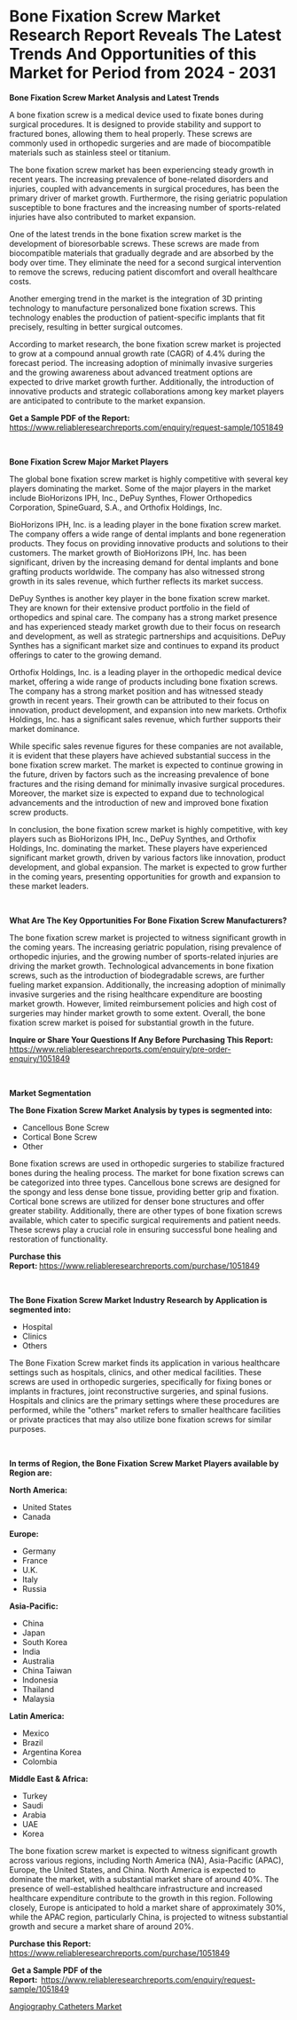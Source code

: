 <p><h1>Bone Fixation Screw Market Research Report Reveals The Latest Trends And Opportunities of this Market for Period from 2024 - 2031</h1></p><p><strong>Bone Fixation Screw Market Analysis and Latest Trends</strong></p>
<p><p>A bone fixation screw is a medical device used to fixate bones during surgical procedures. It is designed to provide stability and support to fractured bones, allowing them to heal properly. These screws are commonly used in orthopedic surgeries and are made of biocompatible materials such as stainless steel or titanium.</p><p>The bone fixation screw market has been experiencing steady growth in recent years. The increasing prevalence of bone-related disorders and injuries, coupled with advancements in surgical procedures, has been the primary driver of market growth. Furthermore, the rising geriatric population susceptible to bone fractures and the increasing number of sports-related injuries have also contributed to market expansion.</p><p>One of the latest trends in the bone fixation screw market is the development of bioresorbable screws. These screws are made from biocompatible materials that gradually degrade and are absorbed by the body over time. They eliminate the need for a second surgical intervention to remove the screws, reducing patient discomfort and overall healthcare costs.</p><p>Another emerging trend in the market is the integration of 3D printing technology to manufacture personalized bone fixation screws. This technology enables the production of patient-specific implants that fit precisely, resulting in better surgical outcomes.</p><p>According to market research, the bone fixation screw market is projected to grow at a compound annual growth rate (CAGR) of 4.4% during the forecast period. The increasing adoption of minimally invasive surgeries and the growing awareness about advanced treatment options are expected to drive market growth further. Additionally, the introduction of innovative products and strategic collaborations among key market players are anticipated to contribute to the market expansion.</p></p>
<p><strong>Get a Sample PDF of the Report:&nbsp;</strong> <a href="https://www.reliableresearchreports.com/enquiry/request-sample/1051849">https://www.reliableresearchreports.com/enquiry/request-sample/1051849</a></p>
<p>&nbsp;</p>
<p><strong>Bone Fixation Screw Major Market Players</strong></p>
<p><p>The global bone fixation screw market is highly competitive with several key players dominating the market. Some of the major players in the market include BioHorizons IPH, Inc., DePuy Synthes, Flower Orthopedics Corporation, SpineGuard, S.A., and Orthofix Holdings, Inc. </p><p>BioHorizons IPH, Inc. is a leading player in the bone fixation screw market. The company offers a wide range of dental implants and bone regeneration products. They focus on providing innovative products and solutions to their customers. The market growth of BioHorizons IPH, Inc. has been significant, driven by the increasing demand for dental implants and bone grafting products worldwide. The company has also witnessed strong growth in its sales revenue, which further reflects its market success.</p><p>DePuy Synthes is another key player in the bone fixation screw market. They are known for their extensive product portfolio in the field of orthopedics and spinal care. The company has a strong market presence and has experienced steady market growth due to their focus on research and development, as well as strategic partnerships and acquisitions. DePuy Synthes has a significant market size and continues to expand its product offerings to cater to the growing demand.</p><p>Orthofix Holdings, Inc. is a leading player in the orthopedic medical device market, offering a wide range of products including bone fixation screws. The company has a strong market position and has witnessed steady growth in recent years. Their growth can be attributed to their focus on innovation, product development, and expansion into new markets. Orthofix Holdings, Inc. has a significant sales revenue, which further supports their market dominance.</p><p>While specific sales revenue figures for these companies are not available, it is evident that these players have achieved substantial success in the bone fixation screw market. The market is expected to continue growing in the future, driven by factors such as the increasing prevalence of bone fractures and the rising demand for minimally invasive surgical procedures. Moreover, the market size is expected to expand due to technological advancements and the introduction of new and improved bone fixation screw products.</p><p>In conclusion, the bone fixation screw market is highly competitive, with key players such as BioHorizons IPH, Inc., DePuy Synthes, and Orthofix Holdings, Inc. dominating the market. These players have experienced significant market growth, driven by various factors like innovation, product development, and global expansion. The market is expected to grow further in the coming years, presenting opportunities for growth and expansion to these market leaders.</p></p>
<p>&nbsp;</p>
<p><strong>What Are The Key Opportunities For Bone Fixation Screw Manufacturers?</strong></p>
<p><p>The bone fixation screw market is projected to witness significant growth in the coming years. The increasing geriatric population, rising prevalence of orthopedic injuries, and the growing number of sports-related injuries are driving the market growth. Technological advancements in bone fixation screws, such as the introduction of biodegradable screws, are further fueling market expansion. Additionally, the increasing adoption of minimally invasive surgeries and the rising healthcare expenditure are boosting market growth. However, limited reimbursement policies and high cost of surgeries may hinder market growth to some extent. Overall, the bone fixation screw market is poised for substantial growth in the future.</p></p>
<p><strong>Inquire or Share Your Questions If Any Before Purchasing This Report:</strong> <a href="https://www.reliableresearchreports.com/enquiry/pre-order-enquiry/1051849">https://www.reliableresearchreports.com/enquiry/pre-order-enquiry/1051849</a></p>
<p>&nbsp;</p>
<p><strong>Market Segmentation</strong></p>
<p><strong>The Bone Fixation Screw Market Analysis by types is segmented into:</strong></p>
<p><ul><li>Cancellous Bone Screw</li><li>Cortical Bone Screw</li><li>Other</li></ul></p>
<p><p>Bone fixation screws are used in orthopedic surgeries to stabilize fractured bones during the healing process. The market for bone fixation screws can be categorized into three types. Cancellous bone screws are designed for the spongy and less dense bone tissue, providing better grip and fixation. Cortical bone screws are utilized for denser bone structures and offer greater stability. Additionally, there are other types of bone fixation screws available, which cater to specific surgical requirements and patient needs. These screws play a crucial role in ensuring successful bone healing and restoration of functionality.</p></p>
<p><strong>Purchase this Report:&nbsp;</strong><a href="https://www.reliableresearchreports.com/purchase/1051849">https://www.reliableresearchreports.com/purchase/1051849</a></p>
<p>&nbsp;</p>
<p><strong>The Bone Fixation Screw Market Industry Research by Application is segmented into:</strong></p>
<p><ul><li>Hospital</li><li>Clinics</li><li>Others</li></ul></p>
<p><p>The Bone Fixation Screw market finds its application in various healthcare settings such as hospitals, clinics, and other medical facilities. These screws are used in orthopedic surgeries, specifically for fixing bones or implants in fractures, joint reconstructive surgeries, and spinal fusions. Hospitals and clinics are the primary settings where these procedures are performed, while the "others" market refers to smaller healthcare facilities or private practices that may also utilize bone fixation screws for similar purposes.</p></p>
<p>&nbsp;</p>
<p><strong>In terms of Region, the Bone Fixation Screw Market Players available by Region are:</strong></p>
<p>
    <p> <strong> North America: </strong>
        <ul>
            <li>United States</li>
            <li>Canada</li>
        </ul>
        </p> 
    <p> <strong> Europe: </strong>
        <ul>
            <li>Germany</li>
            <li>France</li>
            <li>U.K.</li>
            <li>Italy</li>
            <li>Russia</li>
        </ul>
        </p> 
    <p> <strong> Asia-Pacific: </strong>
        <ul>
            <li>China</li>
            <li>Japan</li>
            <li>South Korea</li>
            <li>India</li>
            <li>Australia</li>
            <li>China Taiwan</li>
            <li>Indonesia</li>
            <li>Thailand</li>
            <li>Malaysia</li>
        </ul>
        </p> 
    <p> <strong> Latin America: </strong>
        <ul>
            <li>Mexico</li>
            <li>Brazil</li>
            <li>Argentina Korea</li>
            <li>Colombia</li>
        </ul>
        </p> 
    <p> <strong> Middle East & Africa: </strong>
        <ul>
            <li>Turkey</li>
            <li>Saudi</li>
            <li>Arabia</li>
            <li>UAE</li>
            <li>Korea</li>
        </ul>
    </p>
    </p>
<p><p>The bone fixation screw market is expected to witness significant growth across various regions, including North America (NA), Asia-Pacific (APAC), Europe, the United States, and China. North America is expected to dominate the market, with a substantial market share of around 40%. The presence of well-established healthcare infrastructure and increased healthcare expenditure contribute to the growth in this region. Following closely, Europe is anticipated to hold a market share of approximately 30%, while the APAC region, particularly China, is projected to witness substantial growth and secure a market share of around 20%.</p></p>
<p><strong>Purchase this Report: </strong><a href="https://www.reliableresearchreports.com/purchase/1051849">https://www.reliableresearchreports.com/purchase/1051849</a></p>
<p>&nbsp;<strong>Get a Sample PDF of the Report:&nbsp;&nbsp;</strong><a href="https://www.reliableresearchreports.com/enquiry/request-sample/1051849">https://www.reliableresearchreports.com/enquiry/request-sample/1051849</a></p>
<p><strong></strong></p>
<p><p><a href="https://github.com/WillieWoodard/Market-Research-Report-List-3/blob/main/angiography-catheters-market.md">Angiography Catheters Market</a></p></p>